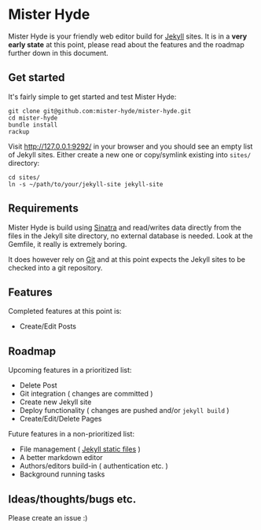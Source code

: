 # Mister Hyde

Mister Hyde is your friendly web editor build for [Jekyll][jekyll] sites. It is in a **very early state** at this point, please read about the features and the roadmap further down in this document.

## Get started

It's fairly simple to get started and test Mister Hyde:

    git clone git@github.com:mister-hyde/mister-hyde.git
    cd mister-hyde
    bundle install
    rackup

Visit http://127.0.0.1:9292/ in your browser and you should see an empty list of Jekyll sites. Either create a new one or copy/symlink existing into `sites/` directory:

    cd sites/
    ln -s ~/path/to/your/jekyll-site jekyll-site

## Requirements

Mister Hyde is build using [Sinatra][sinatra] and read/writes data directly from the files in the Jekyll site directory, no external database is needed. Look at the Gemfile, it really is extremely boring.

It does however rely on [Git][git] and at this point expects the Jekyll sites to be checked into a git repository.

## Features

Completed features at this point is:

 * Create/Edit Posts

## Roadmap

Upcoming features in a prioritized list:

 * Delete Post
 * Git integration ( changes are committed )
 * Create new Jekyll site
 * Deploy functionality ( changes are pushed and/or `jekyll build` )
 * Create/Edit/Delete Pages

Future features in a non-prioritized list:

 * File management ( [Jekyll static files][jekyll-files] )
 * A better markdown editor
 * Authors/editors build-in ( authentication etc. )
 * Background running tasks

## Ideas/thoughts/bugs etc.

Please create an issue :)

[jekyll]:       http://jekyllrb.com/
[jekyll-files]: http://jekyllrb.com/docs/static-files/
[sinatra]:      http://www.sinatrarb.com/
[git]:          https://git-scm.com/
